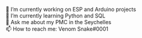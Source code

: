 🔭 I’m currently working on ESP and Arduino projects  
🌱 I’m currently learning Python and SQL  
💬 Ask me about my PMC in the Seychelles  
📫 How to reach me: Venom Snake#0001  

